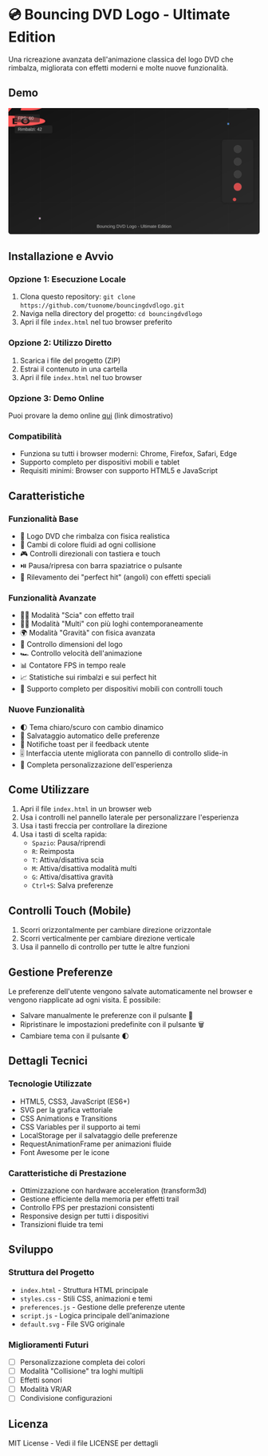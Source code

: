 # 💿 Bouncing DVD Logo - Ultimate Edition

Una ricreazione avanzata dell'animazione classica del logo DVD che rimbalza, migliorata con effetti moderni e molte nuove funzionalità.

## Demo
![Bouncing DVD Logo Animation](assets/demo.svg)

## Installazione e Avvio

### Opzione 1: Esecuzione Locale
1. Clona questo repository: `git clone https://github.com/tuonome/bouncingdvdlogo.git`
2. Naviga nella directory del progetto: `cd bouncingdvdlogo`
3. Apri il file `index.html` nel tuo browser preferito

### Opzione 2: Utilizzo Diretto
1. Scarica i file del progetto (ZIP)
2. Estrai il contenuto in una cartella
3. Apri il file `index.html` nel tuo browser

### Opzione 3: Demo Online
Puoi provare la demo online [qui](https://example.com/bouncingdvdlogo) (link dimostrativo)

### Compatibilità
- Funziona su tutti i browser moderni: Chrome, Firefox, Safari, Edge
- Supporto completo per dispositivi mobili e tablet
- Requisiti minimi: Browser con supporto HTML5 e JavaScript

## Caratteristiche

### Funzionalità Base
- 🎯 Logo DVD che rimbalza con fisica realistica
- 🌈 Cambi di colore fluidi ad ogni collisione
- 🎮 Controlli direzionali con tastiera e touch
- ⏯️ Pausa/ripresa con barra spaziatrice o pulsante
- 🔄 Rilevamento dei "perfect hit" (angoli) con effetti speciali

### Funzionalità Avanzate
- 🚶‍♂️ Modalità "Scia" con effetto trail
- 👯‍♂️ Modalità "Multi" con più loghi contemporaneamente
- 🌍 Modalità "Gravità" con fisica avanzata
- 📏 Controllo dimensioni del logo
- 🏎️ Controllo velocità dell'animazione
- 📊 Contatore FPS in tempo reale
- 📈 Statistiche sui rimbalzi e sui perfect hit
- 📱 Supporto completo per dispositivi mobili con controlli touch

### Nuove Funzionalità
- 🌓 Tema chiaro/scuro con cambio dinamico
- 💾 Salvataggio automatico delle preferenze
- 🔔 Notifiche toast per il feedback utente
- 🎚️ Interfaccia utente migliorata con pannello di controllo slide-in
- 🔧 Completa personalizzazione dell'esperienza

## Come Utilizzare

1. Apri il file `index.html` in un browser web
2. Usa i controlli nel pannello laterale per personalizzare l'esperienza
3. Usa i tasti freccia per controllare la direzione
4. Usa i tasti di scelta rapida:
   - `Spazio`: Pausa/riprendi
   - `R`: Reimposta
   - `T`: Attiva/disattiva scia
   - `M`: Attiva/disattiva modalità multi
   - `G`: Attiva/disattiva gravità
   - `Ctrl+S`: Salva preferenze

## Controlli Touch (Mobile)
1. Scorri orizzontalmente per cambiare direzione orizzontale
2. Scorri verticalmente per cambiare direzione verticale
3. Usa il pannello di controllo per tutte le altre funzioni

## Gestione Preferenze
Le preferenze dell'utente vengono salvate automaticamente nel browser e vengono riapplicate ad ogni visita. È possibile:
- Salvare manualmente le preferenze con il pulsante 💾
- Ripristinare le impostazioni predefinite con il pulsante 🗑️
- Cambiare tema con il pulsante 🌓

## Dettagli Tecnici

### Tecnologie Utilizzate
- HTML5, CSS3, JavaScript (ES6+)
- SVG per la grafica vettoriale
- CSS Animations e Transitions
- CSS Variables per il supporto ai temi
- LocalStorage per il salvataggio delle preferenze
- RequestAnimationFrame per animazioni fluide
- Font Awesome per le icone

### Caratteristiche di Prestazione
- Ottimizzazione con hardware acceleration (transform3d)
- Gestione efficiente della memoria per effetti trail
- Controllo FPS per prestazioni consistenti
- Responsive design per tutti i dispositivi
- Transizioni fluide tra temi

## Sviluppo

### Struttura del Progetto
- `index.html` - Struttura HTML principale
- `styles.css` - Stili CSS, animazioni e temi
- `preferences.js` - Gestione delle preferenze utente
- `script.js` - Logica principale dell'animazione
- `default.svg` - File SVG originale

### Miglioramenti Futuri
- [ ] Personalizzazione completa dei colori
- [ ] Modalità "Collisione" tra loghi multipli
- [ ] Effetti sonori
- [ ] Modalità VR/AR
- [ ] Condivisione configurazioni

## Licenza

MIT License - Vedi il file LICENSE per dettagli